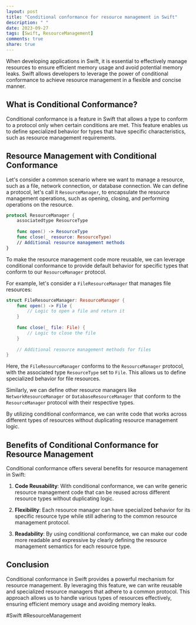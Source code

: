 ```yaml
---
layout: post
title: "Conditional conformance for resource management in Swift"
description: " "
date: 2023-09-27
tags: [Swift, ResourceManagement]
comments: true
share: true
---
```


When developing applications in Swift, it is essential to effectively manage resources to ensure efficient memory usage and avoid potential memory leaks. Swift allows developers to leverage the power of conditional conformance to achieve resource management in a flexible and concise manner.

## What is Conditional Conformance?

Conditional conformance is a feature in Swift that allows a type to conform to a protocol only when certain conditions are met. This feature enables us to define specialized behavior for types that have specific characteristics, such as resource management requirements.

## Resource Management with Conditional Conformance

Let's consider a common scenario where we want to manage a resource, such as a file, network connection, or database connection. We can define a protocol, let's call it `ResourceManager`, to encapsulate the resource management operations, such as opening, closing, and performing operations on the resource.

```swift
protocol ResourceManager {
    associatedtype ResourceType
    
    func open() -> ResourceType
    func close(_ resource: ResourceType)
    // Additional resource management methods
}
```

To make the resource management code more reusable, we can leverage conditional conformance to provide default behavior for specific types that conform to our `ResourceManager` protocol.

For example, let's consider a `FileResourceManager` that manages file resources:

```swift
struct FileResourceManager: ResourceManager {
    func open() -> File {
        // Logic to open a file and return it
    }
    
    func close(_ file: File) {
        // Logic to close the file
    }
    
    // Additional resource management methods for files
}
```

Here, the `FileResourceManager` conforms to the `ResourceManager` protocol, with the associated type `ResourceType` set to `File`. This allows us to define specialized behavior for file resources.

Similarly, we can define other resource managers like `NetworkResourceManager` or `DatabaseResourceManager` that conform to the `ResourceManager` protocol with their respective types.

By utilizing conditional conformance, we can write code that works across different types of resources without duplicating resource management logic.

## Benefits of Conditional Conformance for Resource Management

Conditional conformance offers several benefits for resource management in Swift:

1. **Code Reusability**: With conditional conformance, we can write generic resource management code that can be reused across different resource types without duplicating logic.

2. **Flexibility**: Each resource manager can have specialized behavior for its specific resource type while still adhering to the common resource management protocol.

3. **Readability**: By using conditional conformance, we can make our code more readable and expressive by clearly defining the resource management semantics for each resource type.

## Conclusion

Conditional conformance in Swift provides a powerful mechanism for resource management. By leveraging this feature, we can write reusable and specialized resource managers that adhere to a common protocol. This approach allows us to handle various types of resources effectively, ensuring efficient memory usage and avoiding memory leaks.

#Swift #ResourceManagement